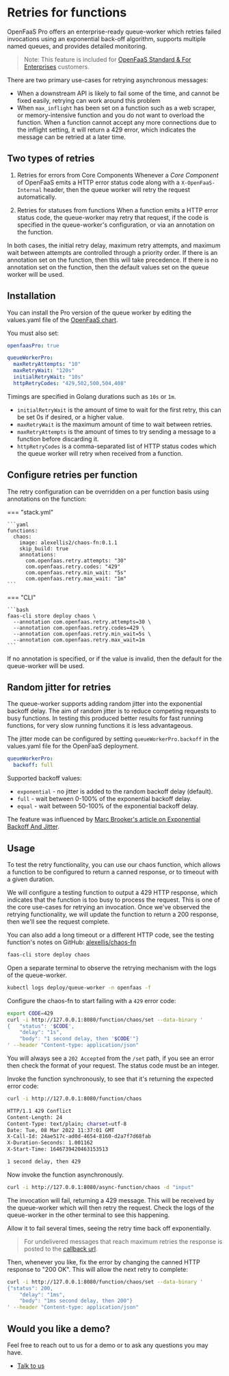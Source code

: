 # Retries for functions

OpenFaaS Pro offers an enterprise-ready queue-worker which retries failed invocations using an exponential back-off algorithm, supports multiple named queues, and provides detailed monitoring.

> Note: This feature is included for [OpenFaaS Standard & For Enterprises](https://openfaas.com/pricing/) customers.

There are two primary use-cases for retrying asynchronous messages:

* When a downstream API is likely to fail some of the time, and cannot be fixed easily, retrying can work around this problem
* When `max_inflight` has been set on a function such as a web scraper, or memory-intensive function and you do not want to overload the function. When a function cannot accept any more connections due to the inflight setting, it will return a 429 error, which indicates the message can be retried at a later time.

## Two types of retries

1. Retries for errors from Core Components
  Whenever a *Core Component* of OpenFaaS emits a HTTP error status code along with a `X-OpenFaaS-Internal` header, then the queue worker will retry the request automatically.

2. Retries for statuses from functions
  When a function emits a HTTP error status code, the queue-worker may retry that request, if the code is specified in the queue-worker's configuration, or via an annotation on the function.

In both cases, the initial retry delay, maximum retry attempts, and maximum wait between attempts are controlled through a priority order. If there is an annotation set on the function, then this will take precedence. If there is no annotation set on the function, then the default values set on the queue worker will be used.

## Installation

You can install the Pro version of the queue worker by editing the values.yaml file of the [OpenFaaS chart](https://github.com/openfaas/faas-netes/tree/master/chart/openfaas).

You must also set:

```yaml
openfaasPro: true

queueWorkerPro:
  maxRetryAttempts: "10"
  maxRetryWait: "120s"
  initialRetryWait: "10s"
  httpRetryCodes: "429,502,500,504,408"
```

Timings are specified in Golang durations such as `10s` or `1m`.

* `initialRetryWait` is the amount of time to wait for the first retry, this can be set 0s if desired, or a higher value.
* `maxRetryWait` is the maximum amount of time to wait between retries.
* `maxRetryAttempts` is the amount of times to try sending a message to a function before discarding it.
* `httpRetryCodes` is a comma-separated list of HTTP status codes which the queue worker will retry when received from a function.

## Configure retries per function

The retry configuration can be overridden on a per function basis using annotations on the function:

=== "stack.yml"

    ```yaml
    functions:
      chaos:
        image: alexellis2/chaos-fn:0.1.1
        skip_build: true
        annotations:
          com.openfaas.retry.attempts: "30"
          com.openfaas.retry.codes: "429"
          com.openfaas.retry.min_wait: "5s"
          com.openfaas.retry.max_wait: "1m"
    ```

=== "CLI"

    ```bash
    faas-cli store deploy chaos \
      --annotation com.openfaas.retry.attempts=30 \
      --annotation com.openfaas.retry.codes=429 \
      --annotation com.openfaas.retry.min_wait=5s \
      --annotation com.openfaas.retry.max_wait=1m
    ```

If no annotation is specified, or if the value is invalid, then the default for the queue-worker will be used.

## Random jitter for retries

The queue-worker supports adding random jitter into the exponential backoff delay. The aim of random jitter is to reduce competing requests to busy functions. In testing this produced better results for fast running functions, for very slow running functions it is less advantageous.

The jitter mode can be configured by setting `queueWorkerPro.backoff` in the values.yaml file for the OpenFaaS deployment.

```yaml
queueWorkerPro:
  backoff: full
```

Supported backoff values:

* `exponential` - no jitter is added to the random backoff delay (default).
* `full` - wait between 0-100% of the exponential backoff delay.
* `equal` - wait between 50-100% of the exponential backoff delay.

The feature was influenced by [Marc Brooker's article on Exponential Backoff And Jitter](https://aws.amazon.com/blogs/architecture/exponential-backoff-and-jitter/).

## Usage

To test the retry functionality, you can use our chaos function, which allows a function to be configured to return a canned response, or to timeout with a given duration.

We will configure a testing function to output a 429 HTTP response, which indicates that the function is too busy to process the request. This is one of the core use-cases for retrying an invocation. Once we've observed the retrying functionality, we will update the function to return a 200 response, then we'll see the request complete.

You can also add a long timeout or a different HTTP code, see the testing function's notes on GitHub: [alexellis/chaos-fn](https://github.com/alexellis/chaos-fn)

```bash
faas-cli store deploy chaos
```

Open a separate terminal to observe the retrying mechanism with the logs of the queue-worker.

```bash
kubectl logs deploy/queue-worker -n openfaas -f
```

Configure the chaos-fn to start failing with a `429` error code:

```bash
export CODE=429
curl -i http://127.0.0.1:8080/function/chaos/set --data-binary '
{	"status": '$CODE',
	"delay": "1s",
    "body": "1 second delay, then '$CODE'"}
' --header "Content-type: application/json"
```

You will always see a `202 Accepted` from the `/set` path, if you see an error then check the format of your request. The status code must be an integer.

Invoke the function synchronously, to see that it's returning the expected error code:

```bash
curl -i http://127.0.0.1:8080/function/chaos

HTTP/1.1 429 Conflict
Content-Length: 24
Content-Type: text/plain; charset=utf-8
Date: Tue, 08 Mar 2022 11:37:01 GMT
X-Call-Id: 24ae517c-ad0d-4654-8160-d2a7f7d68fab
X-Duration-Seconds: 1.001162
X-Start-Time: 1646739420463153513

1 second delay, then 429
```

Now invoke the function asynchronously.

```bash
curl -i http://127.0.0.1:8080/async-function/chaos -d "input"
```

The invocation will fail, returning a 429 message. This will be received by the queue-worker which will then retry the request. Check the logs of the queue-worker in the other terminal to see this happening.

Allow it to fail several times, seeing the retry time back off exponentially.

> For undelivered messages that reach maximum retries the response is posted to the [callback url](https://docs.openfaas.com/reference/async/#how-it-works). 

Then, whenever you like, fix the error by changing the canned HTTP response to "200 OK". This will allow the next retry to complete:

```bash
curl -i http://127.0.0.1:8080/function/chaos/set --data-binary '
{"status": 200,
	"delay": "1ms",
    "body": "1ms second delay, then 200"}
' --header "Content-type: application/json"
```

## Would you like a demo?

Feel free to reach out to us for a demo or to ask any questions you may have.

* [Talk to us](https://openfaas.com/pricing/)
